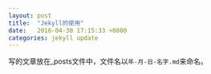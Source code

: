 ```yaml
---
layout: post
title:  "Jekyll的使用"
date:   2016-04-30 17:15:33 +0800
categories: jekyll update
---
```

写的文章放在_posts文件中，文件名以`年-月-日-名字.md`来命名。
